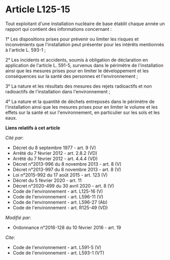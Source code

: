 # Article L125-15

Tout exploitant d'une installation nucléaire de base établit chaque année un rapport qui contient des informations
concernant : 

1° Les dispositions prises pour prévenir ou limiter les risques et inconvénients que l'installation peut présenter pour les
intérêts mentionnés à l'article L. 593-1 ; 

2° Les incidents et accidents, soumis à obligation de déclaration en application de l'article L. 591-5, survenus dans le
périmètre de l'installation ainsi que les mesures prises pour en limiter le développement et les conséquences sur la santé
des personnes et l'environnement ; 

3° La nature et les résultats des mesures des rejets radioactifs et non radioactifs de l'installation dans l'environnement ; 

4° La nature et la quantité de déchets entreposés dans le périmètre de l'installation ainsi que les mesures prises pour en
limiter le volume et les effets sur la santé et sur l'environnement, en particulier sur les sols et les eaux.

**Liens relatifs à cet article**

_Cité par_:

  - Décret du 8 septembre 1977 - art. 9 (V)
  - Arrêté du 7 février 2012 - art. 2.8.2 (VD)
  - Arrêté du 7 février 2012 - art. 4.4.4 (VD)
  - Décret n°2013-996 du 8 novembre 2013 - art. 8 (V)
  - Décret n°2013-997 du 8 novembre 2013 - art. 8 (V)
  - Loi n°2015-992 du 17 août 2015 - art. 123 (V)
  - Décret du 5 février 2020 - art. 11
  - Décret n°2020-499 du 30 avril 2020 - art. 8 (V)
  - Code de l'environnement - art. L125-16 (V)
  - Code de l'environnement - art. L596-11 (V)
  - Code de l'environnement - art. L596-27 (Ab)
  - Code de l'environnement - art. R125-49 (VD)

_Modifié par_:

  - Ordonnance n°2016-128 du 10 février 2016 - art. 19

_Cite_:

  - Code de l'environnement - art. L591-5 (V)
  - Code de l'environnement - art. L593-1 (VT)
